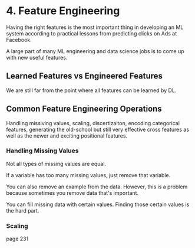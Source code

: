 # 4. Feature Engineering

Having the right features is the most important thing in developing an ML system according to practical lessons from predicting clicks on Ads at Facebook.

A large part of many ML engineering and data science jobs is to come up with new useful features.

## Learned Features vs Engineered Features

We are still far from the point where all features can be learned by DL.

## Common Feature Engineering Operations

Handling missiving values, scaling, discertizaiton, encoding categorical features, generating the old-school but still very effective cross features as well as the newer and exciting positional features.

### Handling Missing Values

Not all types of missing values are equal.

If a variable has too many missing values, just remove that variable.

You can also remove an example from the data. However, this is a problem because sometimes you remove data that's important.

You can fill missing data with certain values. Finding those certain values is the hard part.

### Scaling
page 231